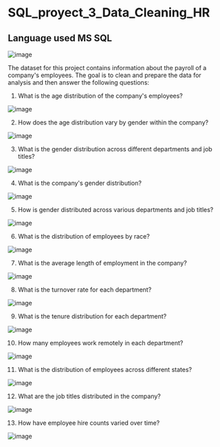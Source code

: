# SQL_proyect_3_Data_Cleaning_HR

## Language used MS SQL

![image](https://github.com/ELopez2657/SQL_proyect_3_Data_Cleaning_HR/assets/146747798/4f71d7ea-5554-4587-b6ac-ced63d1f52c2)


The dataset for this project contains information about the payroll of a company's employees. The goal is to clean and prepare the data for analysis and then answer the following questions:

1.	What is the age distribution of the company's employees?

![image](https://github.com/ELopez2657/SQL_proyect_3_Data_Cleaning_HR/assets/146747798/44df4c13-540f-4dbf-b7dc-bee8728b4578)


2.	How does the age distribution vary by gender within the company?

![image](https://github.com/ELopez2657/SQL_proyect_3_Data_Cleaning_HR/assets/146747798/823ed130-3776-47d5-a0e8-12f9f9be40ee)

3.	What is the gender distribution across different departments and job titles?

![image](https://github.com/ELopez2657/SQL_proyect_3_Data_Cleaning_HR/assets/146747798/66531876-6a2a-496e-9831-4b34d7c60901)

4.	What is the company's gender distribution?

![image](https://github.com/ELopez2657/SQL_proyect_3_Data_Cleaning_HR/assets/146747798/d1bfc4fd-b05c-4693-b504-cc64f98ec9aa)

5.	How is gender distributed across various departments and job titles?

![image](https://github.com/ELopez2657/SQL_proyect_3_Data_Cleaning_HR/assets/146747798/e97cfe46-6022-4bfb-b487-99a192b4615a)

6.	What is the distribution of employees by race?

![image](https://github.com/ELopez2657/SQL_proyect_3_Data_Cleaning_HR/assets/146747798/d34834cb-dd55-4502-a070-5f595e41d188)

7.	What is the average length of employment in the company?

![image](https://github.com/ELopez2657/SQL_proyect_3_Data_Cleaning_HR/assets/146747798/f1accf3c-4f9b-47ef-9646-852087533533)

8.	What is the turnover rate for each department?

![image](https://github.com/ELopez2657/SQL_proyect_3_Data_Cleaning_HR/assets/146747798/bc8052c6-b31a-4794-882f-6d52732c15a7)

9.	What is the tenure distribution for each department?

![image](https://github.com/ELopez2657/SQL_proyect_3_Data_Cleaning_HR/assets/146747798/05f238f3-676b-4959-9fe4-df9fcdabfc98)


10.	How many employees work remotely in each department?

![image](https://github.com/ELopez2657/SQL_proyect_3_Data_Cleaning_HR/assets/146747798/9559eae1-65c8-4a62-a40d-f2fb7fa7dcc6)


11.	What is the distribution of employees across different states?

![image](https://github.com/ELopez2657/SQL_proyect_3_Data_Cleaning_HR/assets/146747798/5f0f6db4-a068-42d5-9cf1-58f18831c9c7)


12.	What are the job titles distributed in the company?

![image](https://github.com/ELopez2657/SQL_proyect_3_Data_Cleaning_HR/assets/146747798/a48bdb3e-8513-48f1-a4bf-5fca8df77f9c)

13.	How have employee hire counts varied over time?

![image](https://github.com/ELopez2657/SQL_proyect_3_Data_Cleaning_HR/assets/146747798/bcf76ef7-f4ce-442a-9717-ad1b8d6d59f0)


